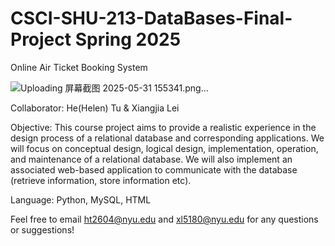 # CSCI-SHU-213-DataBases-Final-Project Spring 2025
Online Air Ticket Booking System

![Uploading 屏幕截图 2025-05-31 155341.png…]()


Collaborator: He(Helen) Tu & Xiangjia Lei

Objective:
This course project aims to provide a realistic experience in the design process of a relational database and corresponding applications. We will focus on conceptual design, logical design, implementation, operation, and maintenance of a relational database. We will also implement an associated web-based application to communicate with the database (retrieve information, store information etc).

Language: Python, MySQL, HTML

Feel free to email ht2604@nyu.edu and xl5180@nyu.edu for any questions or suggestions!
